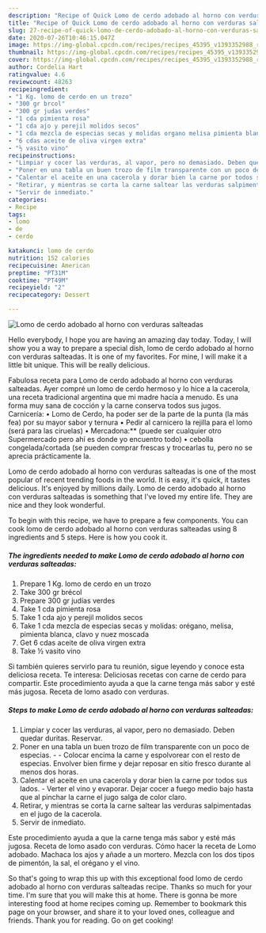 ```yaml
---
description: "Recipe of Quick Lomo de cerdo adobado al horno con verduras salteadas"
title: "Recipe of Quick Lomo de cerdo adobado al horno con verduras salteadas"
slug: 27-recipe-of-quick-lomo-de-cerdo-adobado-al-horno-con-verduras-salteadas
date: 2020-07-26T10:46:15.047Z
image: https://img-global.cpcdn.com/recipes/recipes_45395_v1393352988_receta_foto_00045395/751x532cq70/lomo-de-cerdo-adobado-al-horno-con-verduras-salteadas-foto-principal.jpg
thumbnail: https://img-global.cpcdn.com/recipes/recipes_45395_v1393352988_receta_foto_00045395/751x532cq70/lomo-de-cerdo-adobado-al-horno-con-verduras-salteadas-foto-principal.jpg
cover: https://img-global.cpcdn.com/recipes/recipes_45395_v1393352988_receta_foto_00045395/751x532cq70/lomo-de-cerdo-adobado-al-horno-con-verduras-salteadas-foto-principal.jpg
author: Cordelia Hart
ratingvalue: 4.6
reviewcount: 48263
recipeingredient:
- "1 Kg. lomo de cerdo en un trozo"
- "300 gr brcol"
- "300 gr judas verdes"
- "1 cda pimienta rosa"
- "1 cda ajo y perejil molidos secos"
- "1 cda mezcla de especias secas y molidas organo melisa pimienta blanca clavo y nuez moscada"
- "6 cdas aceite de oliva virgen extra"
- "½ vasito vino"
recipeinstructions:
- "Limpiar y cocer las verduras, al vapor, pero no demasiado. Deben quedar duritas. Reservar."
- "Poner en una tabla un buen trozo de film transparente con un poco de especias. - - Colocar encima la carne y espolvorear con el resto de especias. Envolver bien firme y dejar reposar en sitio fresco durante al menos dos horas."
- "Calentar el aceite en una cacerola y dorar bien la carne por todos sus lados. - Verter el vino y evaporar. Dejar cocer a fuego medio bajo hasta que al pinchar la carne el jugo salga de color claro."
- "Retirar, y mientras se corta la carne saltear las verduras salpimentadas en el jugo de la cacerola."
- "Servir de inmediato."
categories:
- Recipe
tags:
- lomo
- de
- cerdo

katakunci: lomo de cerdo 
nutrition: 152 calories
recipecuisine: American
preptime: "PT31M"
cooktime: "PT49M"
recipeyield: "2"
recipecategory: Dessert

---
```



![Lomo de cerdo adobado al horno con verduras salteadas](https://img-global.cpcdn.com/recipes/recipes_45395_v1393352988_receta_foto_00045395/751x532cq70/lomo-de-cerdo-adobado-al-horno-con-verduras-salteadas-foto-principal.jpg)

Hello everybody, I hope you are having an amazing day today. Today, I will show you a way to prepare a special dish, lomo de cerdo adobado al horno con verduras salteadas. It is one of my favorites. For mine, I will make it a little bit unique. This will be really delicious.

Fabulosa receta para Lomo de cerdo adobado al horno con verduras salteadas. Ayer compré un lomo de cerdo hermoso y lo hice a la cacerola, una receta tradicional argentina que mi madre hacía a menudo. Es una forma muy sana de cocción y la carne conserva todos sus jugos. Carnicería: • Lomo de Cerdo, ha poder ser de la parte de la punta (la más fea) por su mayor sabor y ternura • Pedir al carnicero la rejilla para el lomo (será para las ciruelas) • Mercadona:** (puede ser cualquier otro Supermercado pero ahí es donde yo encuentro todo) • cebolla congelada/cortada (se pueden comprar frescas y trocearlas tu, pero no se aprecia prácticamente la.

Lomo de cerdo adobado al horno con verduras salteadas is one of the most popular of recent trending foods in the world. It is easy, it's quick, it tastes delicious. It's enjoyed by millions daily. Lomo de cerdo adobado al horno con verduras salteadas is something that I've loved my entire life. They are nice and they look wonderful.


To begin with this recipe, we have to prepare a few components. You can cook lomo de cerdo adobado al horno con verduras salteadas using 8 ingredients and 5 steps. Here is how you cook it.

<!--inarticleads1-->

##### The ingredients needed to make Lomo de cerdo adobado al horno con verduras salteadas:

1. Prepare 1 Kg. lomo de cerdo en un trozo
1. Take 300 gr brécol
1. Prepare 300 gr judías verdes
1. Take 1 cda pimienta rosa
1. Take 1 cda ajo y perejil molidos secos
1. Take 1 cda mezcla de especias secas y molidas: orégano, melisa, pimienta blanca, clavo y nuez moscada
1. Get 6 cdas aceite de oliva virgen extra
1. Take ½ vasito vino


Si también quieres servirlo para tu reunión, sigue leyendo y conoce esta deliciosa receta. Te interesa: Deliciosas recetas con carne de cerdo para compartir. Este procedimiento ayuda a que la carne tenga más sabor y esté más jugosa. Receta de lomo asado con verduras. 

<!--inarticleads2-->

##### Steps to make Lomo de cerdo adobado al horno con verduras salteadas:

1. Limpiar y cocer las verduras, al vapor, pero no demasiado. Deben quedar duritas. Reservar.
1. Poner en una tabla un buen trozo de film transparente con un poco de especias. - - Colocar encima la carne y espolvorear con el resto de especias. Envolver bien firme y dejar reposar en sitio fresco durante al menos dos horas.
1. Calentar el aceite en una cacerola y dorar bien la carne por todos sus lados. - Verter el vino y evaporar. Dejar cocer a fuego medio bajo hasta que al pinchar la carne el jugo salga de color claro.
1. Retirar, y mientras se corta la carne saltear las verduras salpimentadas en el jugo de la cacerola.
1. Servir de inmediato.


Este procedimiento ayuda a que la carne tenga más sabor y esté más jugosa. Receta de lomo asado con verduras. Cómo hacer la receta de Lomo adobado. Machaca los ajos y añade a un mortero. Mezcla con los dos tipos de pimentón, la sal, el orégano y el vino. 

So that's going to wrap this up with this exceptional food lomo de cerdo adobado al horno con verduras salteadas recipe. Thanks so much for your time. I'm sure that you will make this at home. There is gonna be more interesting food at home recipes coming up. Remember to bookmark this page on your browser, and share it to your loved ones, colleague and friends. Thank you for reading. Go on get cooking!
